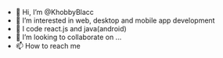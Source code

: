 - 👋 Hi, I’m @KhobbyBlacc
- 👀 I’m interested in web, desktop and mobile app development
- 🌱 I code react.js and java(android)
- 💞️ I’m looking to collaborate on ...
- 📫 How to reach me 

<!---
KhobbyBlacc/KhobbyBlacc is a ✨ special ✨ repository because its `README.md` (this file) appears on your GitHub profile.
You can click the Preview link to take a look at your changes.
--->

